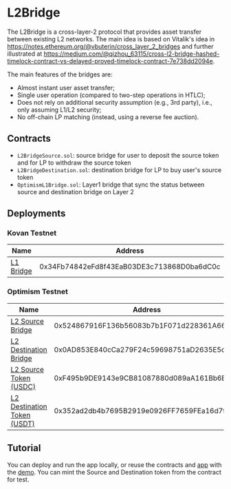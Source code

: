 # L2Bridge

The L2Bridge is a cross-layer-2 protocol that provides asset transfer between existing L2 networks. The main idea is based on Vitalik's idea in https://notes.ethereum.org/@vbuterin/cross_layer_2_bridges and further illustrated at https://medium.com/@qizhou_63115/cross-l2-bridge-hashed-timelock-contract-vs-delayed-proved-timelock-contract-7e738dd2094e.

The main features of the bridges are:
- Almost instant user asset transfer;
- Single user operation (compared to two-step operations in HTLC);
- Does not rely on additional security assumption (e.g., 3rd party), i.e., only assuming L1/L2 security;
- No off-chain LP matching (instead, using a reverse fee auction).


## Contracts

- `L2BridgeSource.sol`: source bridge for user to deposit the source token and for LP to withdraw the source token
- `L2BridgeDestination.sol`: destination bridge for LP to buy user's source token
- `OptimismL1Bridge.sol`: Layer1 bridge that sync the status between source and destination bridge on Layer 2


## Deployments

### Kovan Testnet

| Name      | Address                                    |
| --------- | ------------------------------------------ |
| [L1 Bridge](https://kovan.etherscan.io/address/0x34Fb74842eFd8f43EaB03DE3c713868D0ba6dC0c) | 0x34Fb74842eFd8f43EaB03DE3c713868D0ba6dC0c |

### Optimism Testnet

| Name                        | Address                                    |
| --------------------------- | ------------------------------------------ |
| [L2 Source Bridge](https://kovan-optimistic.etherscan.io/address/0x524867916F136b56083b7b1F071d228361A6600E)            | 0x524867916F136b56083b7b1F071d228361A6600E |
| [L2 Destination Bridge](https://kovan-optimistic.etherscan.io/address/0x0AD853E840cCa279F24c59698751aD2635E5c533)       | 0x0AD853E840cCa279F24c59698751aD2635E5c533 |
| [L2 Source Token (USDC)](https://kovan-optimistic.etherscan.io/address/0xF495b9DE9143e9CB81087880d089aA161Bb6B82B)      | 0xF495b9DE9143e9CB81087880d089aA161Bb6B82B |
| [L2 Destination Token (USDT)](https://kovan-optimistic.etherscan.io/address/0x352ad2db4b7695B2919e0926FF7659FEa16d7f5C) | 0x352ad2db4b7695B2919e0926FF7659FEa16d7f5C |

## Tutorial

You can deploy and run the app locally, or reuse the contracts and [app](https://l2bridge.vercel.app/) with the [demo](demo.mp4).
You can mint the Source and Destination token from the contract for test.